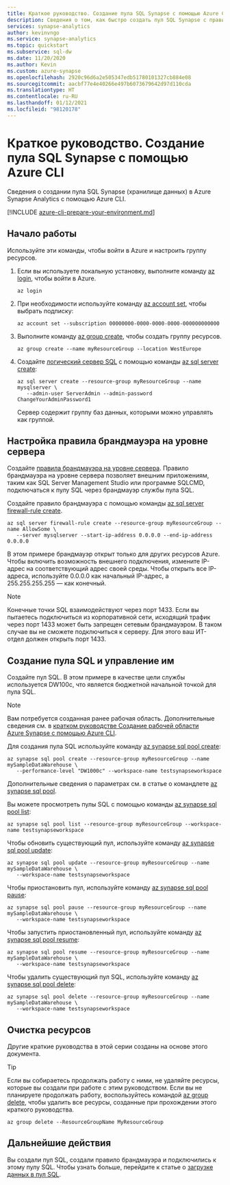 ```yaml
---
title: Краткое руководство. Создание пула SQL Synapse с помощью Azure CLI
description: Сведения о том, как быстро создать пул SQL Synapse с правилом брандмауэра на уровне сервера с помощью Azure CLI.
services: synapse-analytics
author: kevinvngo
ms.service: synapse-analytics
ms.topic: quickstart
ms.subservice: sql-dw
ms.date: 11/20/2020
ms.author: Kevin
ms.custom: azure-synapse
ms.openlocfilehash: 2920c96d6a2e505347edb51780101327cb884e08
ms.sourcegitcommit: aacbf77e4e40266e497b6073679642d97d110cda
ms.translationtype: HT
ms.contentlocale: ru-RU
ms.lasthandoff: 01/12/2021
ms.locfileid: "98120178"
---
```

# <a name="quickstart-create-a-synapse-sql-pool-with-azure-cli"></a>Краткое руководство. Создание пула SQL Synapse с помощью Azure CLI

Сведения о создании пула SQL Synapse (хранилище данных) в Azure Synapse Analytics с помощью Azure CLI.

[!INCLUDE [azure-cli-prepare-your-environment.md](../../../includes/azure-cli-prepare-your-environment.md)]

## <a name="getting-started"></a>Начало работы

Используйте эти команды, чтобы войти в Azure и настроить группу ресурсов.

1. Если вы используете локальную установку, выполните команду [az login](/cli/azure/reference-index#az_login), чтобы войти в Azure.

   ```azurecli
   az login
   ```

1. При необходимости используйте команду [az account set](/cli/azure/account#az_account_set), чтобы выбрать подписку:

   ```azurecli
   az account set --subscription 00000000-0000-0000-0000-000000000000
   ```

1. Выполните команду [az group create](/cli/azure/group#az_group_create), чтобы создать группу ресурсов.

   ```azurecli
   az group create --name myResourceGroup --location WestEurope
   ```

1. Создайте [логический сервер SQL](../../azure-sql/database/logical-servers.md?toc=/azure/synapse-analytics/sql-data-warehouse/toc.json&bc=/azure/synapse-analytics/sql-data-warehouse/breadcrumb/toc.json) с помощью команды [az sql server create](/cli/azure/sql/server#az_sql_server_create):

   ```azurecli
   az sql server create --resource-group myResourceGroup --name mysqlserver \
      --admin-user ServerAdmin --admin-password ChangeYourAdminPassword1
   ```

   Сервер содержит группу баз данных, которыми можно управлять как группой.

## <a name="configure-a-server-level-firewall-rule"></a>Настройка правила брандмауэра на уровне сервера

Создайте [правила брандмауэра на уровне сервера](../../azure-sql/database/firewall-configure.md?toc=/azure/synapse-analytics/sql-data-warehouse/toc.json&bc=/azure/synapse-analytics/sql-data-warehouse/breadcrumb/toc.json). Правило брандмауэра на уровне сервера позволяет внешним приложениям, таким как SQL Server Management Studio или программе SQLCMD, подключаться к пулу SQL через брандмауэр службы пула SQL.

Создайте правило брандмауэра с помощью команды [az sql server firewall-rule create](/cli/azure/sql/server/firewall-rule#az_sql_server_firewall_rule_create).

```azurecli
az sql server firewall-rule create --resource-group myResourceGroup --name AllowSome \
   --server mysqlserver --start-ip-address 0.0.0.0 --end-ip-address 0.0.0.0
```

В этом примере брандмауэр открыт только для других ресурсов Azure. Чтобы включить возможность внешнего подключения, измените IP-адрес на соответствующий адрес своей среды. Чтобы открыть все IP-адреса, используйте 0.0.0.0 как начальный IP-адрес, а 255.255.255.255 — как конечный.

> [!NOTE]
> Конечные точки SQL взаимодействуют через порт 1433. Если вы пытаетесь подключиться из корпоративной сети, исходящий трафик через порт 1433 может быть запрещен сетевым брандмауэром. В таком случае вы не сможете подключиться к серверу. Для этого ваш ИТ-отдел должен открыть порт 1433.
>

## <a name="create-and-manage-your-sql-pool"></a>Создание пула SQL и управление им

Создайте пул SQL. В этом примере в качестве цели службы используется DW100c, что является бюджетной начальной точкой для пула SQL.

> [!NOTE]
> Вам потребуется созданная ранее рабочая область. Дополнительные сведения см. в [кратком руководстве Создание рабочей области Azure Synapse с помощью Azure CLI](../quickstart-create-workspace-cli.md).

Для создания пула SQL используйте команду [az synapse sql pool create](/cli/azure/ext/synapse/synapse/sql/pool#ext_synapse_az_synapse_sql_pool_create):

```azurecli
az synapse sql pool create --resource-group myResourceGroup --name mySampleDataWarehouse \
   --performance-level "DW1000c" --workspace-name testsynapseworkspace
```

Дополнительные сведения о параметрах см. в статье о командлете [az synapse sql pool](/cli/azure/ext/synapse/synapse/sql/pool).

Вы можете просмотреть пулы SQL с помощью команды [az synapse sql pool list](/cli/azure/ext/synapse/synapse/sql/pool#ext_synapse_az_synapse_sql_pool_list):

```azurecli
az synapse sql pool list --resource-group myResourceGroup --workspace-name testsynapseworkspace
```

Чтобы обновить существующий пул, используйте команду [az synapse sql pool update](/cli/azure/ext/synapse/synapse/sql/pool#ext_synapse_az_synapse_sql_pool_update):

```azurecli
az synapse sql pool update --resource-group myResourceGroup --name mySampleDataWarehouse \
   --workspace-name testsynapseworkspace
```

Чтобы приостановить пул, используйте команду [az synapse sql pool pause](/cli/azure/ext/synapse/synapse/sql/pool#ext_synapse_az_synapse_sql_pool_pause):

```azurecli
az synapse sql pool pause --resource-group myResourceGroup --name mySampleDataWarehouse \
   --workspace-name testsynapseworkspace
```

Чтобы запустить приостановленный пул, используйте команду [az synapse sql pool resume](/cli/azure/ext/synapse/synapse/sql/pool#ext_synapse_az_synapse_sql_pool_resume):

```azurecli
az synapse sql pool resume --resource-group myResourceGroup --name mySampleDataWarehouse \
   --workspace-name testsynapseworkspace
```

Чтобы удалить существующий пул SQL, используйте команду [az synapse sql pool delete](/cli/azure/ext/synapse/synapse/sql/pool#ext_synapse_az_synapse_sql_pool_delete):

```azurecli
az synapse sql pool delete --resource-group myResourceGroup --name mySampleDataWarehouse \
   --workspace-name testsynapseworkspace
```

## <a name="clean-up-resources"></a>Очистка ресурсов

Другие краткие руководства в этой серии созданы на основе этого документа.

> [!TIP]
> Если вы собираетесь продолжать работу с ними, не удаляйте ресурсы, которые вы создали при работе с этим руководством. Если вы не планируете продолжать работу, воспользуйтесь командой [az group delete](/cli/azure/group#az_group_delete), чтобы удалить все ресурсы, созданные при прохождении этого краткого руководства.
>

```azurecli
az group delete --ResourceGroupName MyResourceGroup
```

## <a name="next-steps"></a>Дальнейшие действия

Вы создали пул SQL, создали правило брандмауэра и подключились к этому пулу SQL. Чтобы узнать больше, перейдите к статье о [загрузке данных в пул SQL](./load-data-from-azure-blob-storage-using-copy.md).